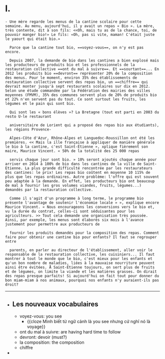 # I.
	- Une mère regarde les menus de la cantine scolaire pour cette semaine. Au menu, aujourd'hui, il y avait un repas « Bio ». La mère, très contente, dit à son fils: <<Oh, mais tu as de la chance, toi, de pouvoir manger bio!» Le fils: «Oh, pas si vite, maman! C'était juste le yaourt qui était bio.» 
	  
	  Parce que la cantine tout bio, ==voyez-vous==, on n'y est pas encore.
	  
	  Depuis 2007, la demande de bio dans les cantines a bien explosé mais les producteurs de produits bio et les professionnels de la restauration collective ==ont du mal à suivre==. Et ==sourtant==... En 2012 les produits bio ==devront== représenter 20% de la composition des menus. Pour le moment, environ 35% des établissements de restauration collective servent des repas bio, un ==chiffre== qui devrait monter jusqu'à sept restaurants scolaires sur dix en 2012. Selon une étude commandée par la Fédération des mairies des villes moyennes (FMVM), 35% des communes servent plus de 20% de produits bio et 22% n'en servent pas du tout. Ce sont surtout les fruits, les légumes et le pain qui sont bio. 
	  
	  Qui sont les « bons élèves »? La Bretagne (tout est parti en 2003 du resto U-le restaurant
	  
	  aniversitaire de Lorient qui a proposé des repas bio aux étudiants), les régions Provence-
	  
	  Alpes-Côte d'Azur, Rhône-Alpes et Languedoc-Roussillon ont été les premières. << Mais la ille française à appliquer de manière générale le bio à la cantine, c'est Saint-Étienne », xplique fièrement son maire, Maurice Vincent. « 50% de la totalité des 25 000 repas
	  
	  servis chaque jour sont bio. » 10% seront ajoutés chaque année pour arriver en 2014 à 100% de bio dans les cantines de la ville de Saint-Etienne. La plus grande difficulté rencontrée par les restaurateurs des cantines: le prix! Les repas bio coûtent en moyenne 10 115% de plus que les repas ordinaires. Autre problème: l'offre qui est souvent peu adaptée à la demande. En effet, les producteurs bio ont beaucoup de mal à fournir les gros volumes viandes, fruits, légumes...) demandés par la restauration collective.
	  
	  Comme il s'agit d'un programme à long terme, le programme bio présente l'avantage de soutenir l'économie locale » », explique encore Maurice Vincent. « Nous encourageons les conversions vers le bio et, vu la durée du contrat, celles-ci sont séduisantes pour les agriculteurs. >> Tout cela demande une organisation très poussée. Ainsi, par exemple, les menus sont élaborés six mois à l'avance justement pour permettre aux producteurs de
	  
	  fournir les produits demandés pour la composition des repas. Comment faire pour obtenir une cantine bio pour enfants? Il faut se regrouper entre
	  
	  parents, en parler au directeur de l'établissement, aller voir le responsable de la restauration collective, les cuisiniers... Il faut montrer à tout le monde que le bio, c'est mieux pour les enfants et qu'un bon nombre de maladies, liées à la mauvaise nourriture peuvent ainsi être évitées. Å Saint-Étienne toujours, on sert plus de fruits et de légumes, on limite la viande et les matières grasses. On dirait des repas presque parfaits! Si aujourd'hui on fait tout pour donner du bon miam-miam à nos animaux, pourquoi nos enfants n'y auraient-ils pas droit?
- ---
- ## Les nouveaux vocabulaires
	- voyez-vous: you see
		- {{cloze Mình biết từ ngữ cảnh là you see nhưng cứ nghĩ nó là voyage}}
	- ont du mal à suivre: are having hard time to follow
	- devront: devoir (must?)
	- la composition: the composition
	- chiffre
-